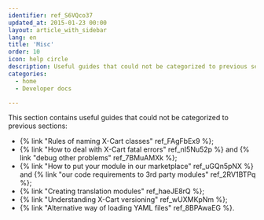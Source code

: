 ```yaml
---
identifier: ref_S6VQco37
updated_at: 2015-01-23 00:00
layout: article_with_sidebar
lang: en
title: 'Misc'
order: 10
icon: help circle
description: Useful guides that could not be categorized to previous sections
categories:
  - home
  - Developer docs

---
```



This section contains useful guides that could not be categorized to previous sections:

*   {% link "Rules of naming X-Cart classes" ref_FAgFbEx9 %};
*   {% link "How to deal with X-Cart fatal errors" ref_nI5Nu52p %} and {% link "debug other problems" ref_7BMuAMXk %};
*   {% link "How to put your module in our marketplace" ref_uGQn5pNX %} and {% link "our code requirements to 3rd party modules" ref_2RV1BTPq %};
*   {% link "Creating translation modules" ref_haeJE8rQ %};
*   {% link "Understanding X-Cart versioning" ref_wUXMKpNm %};
*   {% link "Alternative way of loading YAML files" ref_8BPAwaEG %}.